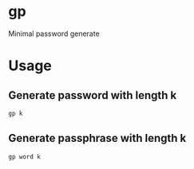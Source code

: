 # gp
Minimal password generate
# Usage
## Generate password with length k
```sh
gp k
```
## Generate passphrase with length k
```sh
gp word k
```
